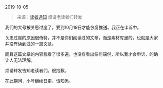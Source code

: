2019-10-05

> 来源：[读者通知](http://mp.weixin.qq.com/s?__biz=MzU3NDc5Nzc0NQ==&mid=2247485548&idx=1&sn=d9336ecafcd6c06cd004c066b584eac4&chksm=fd2daab2ca5a23a4c7be182b727aee8308dbe0f9252f7db5cf82b0d12910c9d6ce697935c0db&scene=27#wechat_redirect)
> 烦请老读者们转发

我们的大号被关思过崖了，要到10月19日才能恢复推送。我正在申诉中。

  

关思过崖的原因很奇特，并不是你们阅读过的文章，而是素材库里的，也就是大家并没有读到过的一篇文章。

  

而且这篇文章的内容我看了很多遍，也没有看出任何端倪，所以我才会申诉，的确让人无法理解。

  

烦请转发告知老读者们。很抱歉。

  

在此期间，小号继续日更，请知悉。

